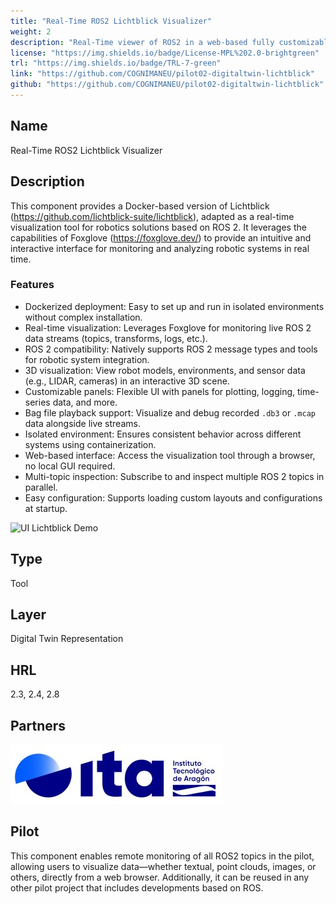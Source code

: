 ```yaml
---
title: "Real-Time ROS2 Lichtblick Visualizer"
weight: 2
description: "Real-Time viewer of ROS2 in a web-based fully customizable user interface"
license: "https://img.shields.io/badge/License-MPL%202.0-brightgreen"
trl: "https://img.shields.io/badge/TRL-7-green"
link: "https://github.com/COGNIMANEU/pilot02-digitaltwin-lichtblick"
github: "https://github.com/COGNIMANEU/pilot02-digitaltwin-lichtblick"
---
```


## Name
Real-Time ROS2 Lichtblick Visualizer

## Description

This component provides a Docker-based version of Lichtblick (https://github.com/lichtblick-suite/lichtblick), adapted as a real-time visualization tool for robotics solutions based on ROS 2. It leverages the capabilities of Foxglove (https://foxglove.dev/) to provide an intuitive and interactive interface for monitoring and analyzing robotic systems in real time.

### Features

- Dockerized deployment: Easy to set up and run in isolated environments without complex installation.
- Real-time visualization: Leverages Foxglove for monitoring live ROS 2 data streams (topics, transforms, logs, etc.).
- ROS 2 compatibility: Natively supports ROS 2 message types and tools for robotic system integration.
- 3D visualization: View robot models, environments, and sensor data (e.g., LIDAR, cameras) in an interactive 3D scene.
- Customizable panels: Flexible UI with panels for plotting, logging, time-series data, and more.
- Bag file playback support: Visualize and debug recorded `.db3` or `.mcap` data alongside live streams.
- Isolated environment: Ensures consistent behavior across different systems using containerization.
- Web-based interface: Access the visualization tool through a browser, no local GUI required.
- Multi-topic inspection: Subscribe to and inspect multiple ROS 2 topics in parallel.
- Easy configuration: Supports loading custom layouts and configurations at startup.

![UI Lichtblick Demo](/images/ita/pilot02-digitaltwin-lichtblick.gif)

## Type
Tool

## Layer
Digital Twin Representation

## HRL
2.3, 2.4, 2.8

## Partners
![ITA Logo](/images/ita/italogo.jpg)

## Pilot
This component enables remote monitoring of all ROS2 topics in the pilot, allowing users to visualize data—whether textual, point clouds, images, or others, directly from a web browser. Additionally, it can be reused in any other pilot project that includes developments based on ROS.
